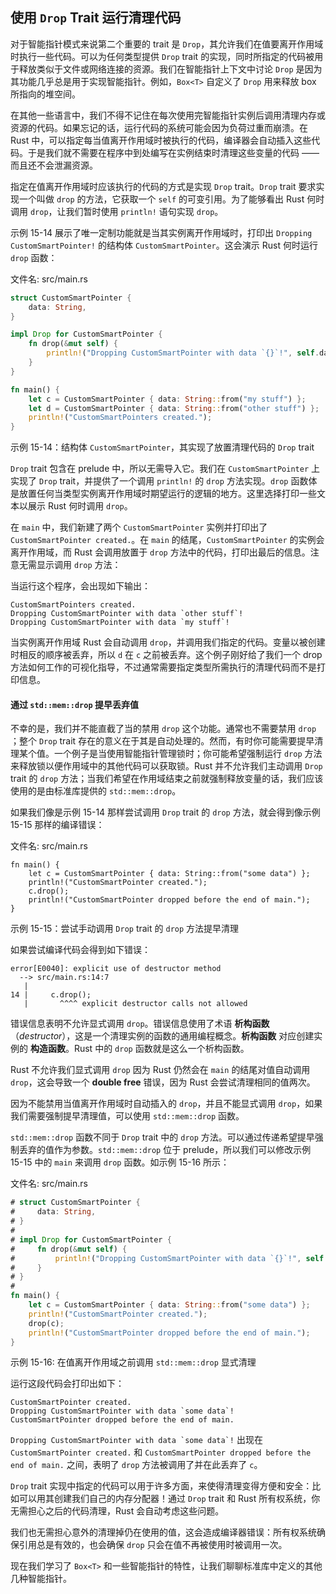 ## 使用 `Drop` Trait 运行清理代码

对于智能指针模式来说第二个重要的 trait 是 `Drop`，其允许我们在值要离开作用域时执行一些代码。可以为任何类型提供 `Drop` trait 的实现，同时所指定的代码被用于释放类似于文件或网络连接的资源。我们在智能指针上下文中讨论 `Drop` 是因为其功能几乎总是用于实现智能指针。例如，`Box<T>` 自定义了 `Drop` 用来释放 box 所指向的堆空间。

在其他一些语言中，我们不得不记住在每次使用完智能指针实例后调用清理内存或资源的代码。如果忘记的话，运行代码的系统可能会因为负荷过重而崩溃。在 Rust 中，可以指定每当值离开作用域时被执行的代码，编译器会自动插入这些代码。于是我们就不需要在程序中到处编写在实例结束时清理这些变量的代码 —— 而且还不会泄漏资源。

指定在值离开作用域时应该执行的代码的方式是实现 `Drop` trait。`Drop` trait 要求实现一个叫做 `drop` 的方法，它获取一个 `self` 的可变引用。为了能够看出 Rust 何时调用 `drop`，让我们暂时使用 `println!` 语句实现 `drop`。

示例 15-14 展示了唯一定制功能就是当其实例离开作用域时，打印出 `Dropping CustomSmartPointer!` 的结构体 `CustomSmartPointer`。这会演示 Rust 何时运行 `drop` 函数：

<span class="filename">文件名: src/main.rs</span>

```rust
struct CustomSmartPointer {
    data: String,
}

impl Drop for CustomSmartPointer {
    fn drop(&mut self) {
        println!("Dropping CustomSmartPointer with data `{}`!", self.data);
    }
}

fn main() {
    let c = CustomSmartPointer { data: String::from("my stuff") };
    let d = CustomSmartPointer { data: String::from("other stuff") };
    println!("CustomSmartPointers created.");
}
```

<span class="caption">示例 15-14：结构体 `CustomSmartPointer`，其实现了放置清理代码的 `Drop` trait</span>

`Drop` trait 包含在 prelude 中，所以无需导入它。我们在 `CustomSmartPointer` 上实现了 `Drop` trait，并提供了一个调用 `println!` 的 `drop` 方法实现。`drop` 函数体是放置任何当类型实例离开作用域时期望运行的逻辑的地方。这里选择打印一些文本以展示 Rust 何时调用 `drop`。

在 `main` 中，我们新建了两个 `CustomSmartPointer` 实例并打印出了 `CustomSmartPointer created.`。在 `main` 的结尾，`CustomSmartPointer` 的实例会离开作用域，而 Rust 会调用放置于 `drop` 方法中的代码，打印出最后的信息。注意无需显示调用 `drop` 方法：

当运行这个程序，会出现如下输出：

```text
CustomSmartPointers created.
Dropping CustomSmartPointer with data `other stuff`!
Dropping CustomSmartPointer with data `my stuff`!
```

当实例离开作用域 Rust 会自动调用 `drop`，并调用我们指定的代码。变量以被创建时相反的顺序被丢弃，所以 `d` 在 `c` 之前被丢弃。这个例子刚好给了我们一个 drop 方法如何工作的可视化指导，不过通常需要指定类型所需执行的清理代码而不是打印信息。

#### 通过 `std::mem::drop` 提早丢弃值

不幸的是，我们并不能直截了当的禁用 `drop` 这个功能。通常也不需要禁用 `drop` ；整个 `Drop` trait 存在的意义在于其是自动处理的。然而，有时你可能需要提早清理某个值。一个例子是当使用智能指针管理锁时；你可能希望强制运行 `drop` 方法来释放锁以便作用域中的其他代码可以获取锁。Rust 并不允许我们主动调用 `Drop` trait 的 `drop` 方法；当我们希望在作用域结束之前就强制释放变量的话，我们应该使用的是由标准库提供的 `std::mem::drop`。

如果我们像是示例 15-14 那样尝试调用 `Drop` trait 的 `drop` 方法，就会得到像示例 15-15 那样的编译错误：

<span class="filename">文件名: src/main.rs</span>

```rust,ignore,does_not_compile
fn main() {
    let c = CustomSmartPointer { data: String::from("some data") };
    println!("CustomSmartPointer created.");
    c.drop();
    println!("CustomSmartPointer dropped before the end of main.");
}
```

<span class="caption">示例 15-15：尝试手动调用 `Drop` trait 的 `drop` 方法提早清理</span>

如果尝试编译代码会得到如下错误：

```text
error[E0040]: explicit use of destructor method
  --> src/main.rs:14:7
   |
14 |     c.drop();
   |       ^^^^ explicit destructor calls not allowed
```

错误信息表明不允许显式调用 `drop`。错误信息使用了术语 **析构函数**（_destructor_），这是一个清理实例的函数的通用编程概念。**析构函数** 对应创建实例的 **构造函数**。Rust 中的 `drop` 函数就是这么一个析构函数。

Rust 不允许我们显式调用 `drop` 因为 Rust 仍然会在 `main` 的结尾对值自动调用 `drop`，这会导致一个 **double free** 错误，因为 Rust 会尝试清理相同的值两次。

因为不能禁用当值离开作用域时自动插入的 `drop`，并且不能显式调用 `drop`，如果我们需要强制提早清理值，可以使用 `std::mem::drop` 函数。

`std::mem::drop` 函数不同于 `Drop` trait 中的 `drop` 方法。可以通过传递希望提早强制丢弃的值作为参数。`std::mem::drop` 位于 prelude，所以我们可以修改示例 15-15 中的 `main` 来调用 `drop` 函数。如示例 15-16 所示：

<span class="filename">文件名: src/main.rs</span>

```rust
# struct CustomSmartPointer {
#     data: String,
# }
#
# impl Drop for CustomSmartPointer {
#     fn drop(&mut self) {
#         println!("Dropping CustomSmartPointer with data `{}`!", self.data);
#     }
# }
#
fn main() {
    let c = CustomSmartPointer { data: String::from("some data") };
    println!("CustomSmartPointer created.");
    drop(c);
    println!("CustomSmartPointer dropped before the end of main.");
}
```

<span class="caption">示例 15-16: 在值离开作用域之前调用 `std::mem::drop` 显式清理</span>

运行这段代码会打印出如下：

```text
CustomSmartPointer created.
Dropping CustomSmartPointer with data `some data`!
CustomSmartPointer dropped before the end of main.
```

`` Dropping CustomSmartPointer with data `some data`! `` 出现在 `CustomSmartPointer created.` 和 `CustomSmartPointer dropped before the end of main.` 之间，表明了 `drop` 方法被调用了并在此丢弃了 `c`。

`Drop` trait 实现中指定的代码可以用于许多方面，来使得清理变得方便和安全：比如可以用其创建我们自己的内存分配器！通过 `Drop` trait 和 Rust 所有权系统，你无需担心之后的代码清理，Rust 会自动考虑这些问题。

我们也无需担心意外的清理掉仍在使用的值，这会造成编译器错误：所有权系统确保引用总是有效的，也会确保 `drop` 只会在值不再被使用时被调用一次。

现在我们学习了 `Box<T>` 和一些智能指针的特性，让我们聊聊标准库中定义的其他几种智能指针。

